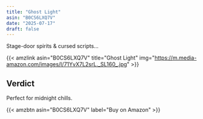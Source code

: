 ```yaml
---
title: "Ghost Light"
asin: "B0CS6LXQ7V"
date: "2025-07-17"
draft: false
---
```


Stage-door spirits & cursed scripts…

{{< amzlink asin="B0CS6LXQ7V" title="Ghost Light" img="https://m.media-amazon.com/images/I/71YvX7L2srL._SL160_.jpg" >}}

## Verdict

Perfect for midnight chills.

{{< amzbtn asin="B0CS6LXQ7V" label="Buy on Amazon" >}}
